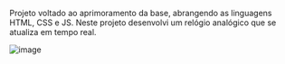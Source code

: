 Projeto voltado ao aprimoramento da base, abrangendo as linguagens HTML, CSS e JS. Neste projeto desenvolvi um relógio analógico que se atualiza em tempo real.

![image](https://github.com/IsraelPhilippe/clock1/assets/103621546/16ed0067-92bf-45df-94f9-49da827e0717)
